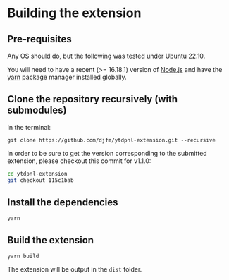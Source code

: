# Building the extension

## Pre-requisites

Any OS should do, but the following was tested under Ubuntu 22.10.

You will need to have a recent (>= 16.18.1) version of [Node.js](https://nodejs.org/en/) and
have the [yarn](https://yarnpkg.com/) package manager installed globally.

## Clone the repository recursively (with submodules)

In the terminal:

`git clone https://github.com/djfm/ytdpnl-extension.git --recursive`

In order to be sure to get the version corresponding to the submitted extension,
please checkout this commit for v1.1.0:

```bash
cd ytdpnl-extension
git checkout 115c1bab
```

## Install the dependencies

```
yarn
```

## Build the extension

```
yarn build
```

The extension will be output in the `dist` folder.
